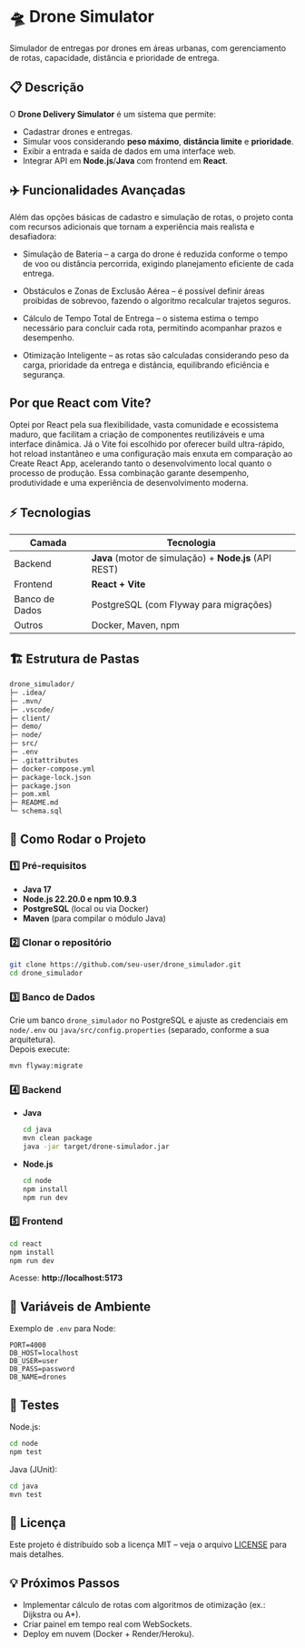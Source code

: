 
# 🛸 Drone Simulator
Simulador de entregas por drones em áreas urbanas, com gerenciamento de rotas, capacidade, distância e prioridade de entrega.

## 📋 Descrição
O **Drone Delivery Simulator** é um sistema que permite:
- Cadastrar drones e entregas.
- Simular voos considerando **peso máximo**, **distância limite** e **prioridade**.
- Exibir a entrada e saída de dados em uma interface web.
- Integrar API em **Node.js**/**Java** com frontend em **React**.

## ✈️ Funcionalidades Avançadas

Além das opções básicas de cadastro e simulação de rotas, o projeto conta com recursos adicionais que tornam a experiência mais realista e desafiadora:

- Simulação de Bateria – a carga do drone é reduzida conforme o tempo de voo ou distância percorrida, exigindo planejamento eficiente de cada entrega.

- Obstáculos e Zonas de Exclusão Aérea – é possível definir áreas proibidas de sobrevoo, fazendo o algoritmo recalcular trajetos seguros.

- Cálculo de Tempo Total de Entrega – o sistema estima o tempo necessário para concluir cada rota, permitindo acompanhar prazos e desempenho.

- Otimização Inteligente – as rotas são calculadas considerando peso da carga, prioridade da entrega e distância, equilibrando eficiência e segurança.

## Por que React com Vite?

Optei por React pela sua flexibilidade, vasta comunidade e ecossistema maduro, que facilitam a criação de componentes reutilizáveis e uma interface dinâmica.
Já o Vite foi escolhido por oferecer build ultra-rápido, hot reload instantâneo e uma configuração mais enxuta em comparação ao Create React App, acelerando tanto o desenvolvimento local quanto o processo de produção.
Essa combinação garante desempenho, produtividade e uma experiência de desenvolvimento moderna.
## ⚡ Tecnologias
| Camada | Tecnologia |
|--------|------------|
| Backend | **Java** (motor de simulação) + **Node.js** (API REST) |
| Frontend | **React + Vite** |
| Banco de Dados | PostgreSQL (com Flyway para migrações) |
| Outros | Docker, Maven, npm |

## 🏗️ Estrutura de Pastas
```bash
drone_simulador/
├─ .idea/
├─ .mvn/
├─ .vscode/
├─ client/
├─ demo/
├─ node/
├─ src/
├─ .env
├─ .gitattributes
├─ docker-compose.yml
├─ package-lock.json
├─ package.json
├─ pom.xml
├─ README.md
└─ schema.sql

```
## 🚀 Como Rodar o Projeto

### 1️⃣ Pré-requisitos
- **Java 17**  
- **Node.js 22.20.0 e npm 10.9.3**  
- **PostgreSQL** (local ou via Docker)  
- **Maven** (para compilar o módulo Java)

### 2️⃣ Clonar o repositório
```bash
git clone https://github.com/seu-user/drone_simulador.git
cd drone_simulador
```

### 3️⃣ Banco de Dados
Crie um banco `drone_simulador` no PostgreSQL e ajuste as credenciais em  
`node/.env` ou `java/src/config.properties` (separado, conforme a sua arquitetura).  
Depois execute:
```bash
mvn flyway:migrate
```

### 4️⃣ Backend
- **Java**  
  ```bash
  cd java
  mvn clean package
  java -jar target/drone-simulador.jar
  ```
- **Node.js**  
  ```bash
  cd node
  npm install
  npm run dev
  ```

### 5️⃣ Frontend
```bash
cd react
npm install
npm run dev
```
Acesse: **http://localhost:5173**

## 🔑 Variáveis de Ambiente
Exemplo de `.env` para Node:
```env
PORT=4000
DB_HOST=localhost
DB_USER=user
DB_PASS=password
DB_NAME=drones
```

## 🧪 Testes
Node.js:
```bash
cd node
npm test
```
Java (JUnit):
```bash
cd java
mvn test
```

## 📜 Licença
Este projeto é distribuído sob a licença MIT – veja o arquivo [LICENSE](LICENSE) para mais detalhes.

## 💡 Próximos Passos
- Implementar cálculo de rotas com algoritmos de otimização (ex.: Dijkstra ou A*).  
- Criar painel em tempo real com WebSockets.  
- Deploy em nuvem (Docker + Render/Heroku).
